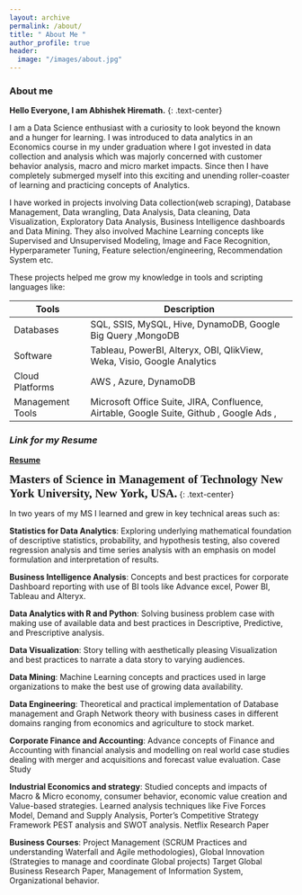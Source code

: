 ```yaml
---
layout: archive
permalink: /about/
title: " About Me "
author_profile: true
header:
  image: "/images/about.jpg"
---
```

### About me
**Hello Everyone, I am Abhishek Hiremath.**
{: .text-center}

I am a Data Science enthusiast with a curiosity to look beyond the known and a hunger for learning. I was introduced to data analytics in an Economics course in my under graduation where I got invested in data collection and analysis which was majorly concerned with customer behavior analysis, macro and micro market impacts. Since then I have completely submerged myself into this exciting and unending roller-coaster of learning and practicing concepts of Analytics.

I have worked in projects involving Data collection(web scraping), Database Management, Data wrangling, Data Analysis, Data cleaning, Data Visualization, Exploratory Data Analysis, Business Intelligence dashboards and Data Mining. They also involved Machine Learning concepts like Supervised and Unsupervised Modeling, Image and Face Recognition, Hyperparameter Tuning, Feature selection/engineering, Recommendation System etc.

These projects helped me grow my knowledge in tools and scripting languages like:

|   Tools | Description |
| ------ | ----------- |
| Databases | SQL, SSIS, MySQL, Hive, DynamoDB, Google Big Query ,MongoDB |
| Software | Tableau, PowerBI, Alteryx, OBI, QlikView, Weka, Visio, Google Analytics |
| Cloud Platforms | AWS , Azure, DynamoDB |
| Management Tools | Microsoft Office Suite, JIRA, Confluence, Airtable, Google Suite, Github , Google Ads , |

### *Link for my Resume*

[**Resume**](https://github.com/Abhishek6055/resume.git)

<span style="font-family:Papyrus; font-size:1.5em;">**Masters of Science in Management of Technology
New York University, New York, USA.**</span>
{: .text-center}

In two years of my MS I learned and grew in key technical areas such as:

**Statistics for Data Analytics**: Exploring underlying mathematical foundation of descriptive statistics, probability, and hypothesis testing, also covered regression analysis and time series analysis with an emphasis on model formulation and interpretation of results.

**Business Intelligence Analysis**: Concepts and best practices for corporate Dashboard reporting with use of BI tools like Advance excel, Power BI, Tableau and Alteryx.

**Data Analytics with R and Python**: Solving business problem case with making use of available data and best practices in Descriptive, Predictive, and Prescriptive analysis.

**Data Visualization**: Story telling with aesthetically pleasing Visualization and best practices to narrate a data story to varying audiences.

**Data Mining**: Machine Learning concepts and practices used in large organizations to make the best use of growing data availability.

**Data Engineering**: Theoretical and practical implementation of Database management and Graph Network theory with business cases in different domains ranging from economics and agriculture to stock market.

**Corporate Finance and Accounting**: Advance concepts of Finance and Accounting with financial analysis and modelling on real world case studies dealing with merger and acquisitions and forecast value evaluation. Case Study

**Industrial Economics and strategy**: Studied concepts and impacts of Macro & Micro economy, consumer behavior, economic value creation and Value-based strategies. Learned analysis techniques like Five Forces Model, Demand and Supply Analysis, Porter’s Competitive Strategy Framework PEST analysis and SWOT analysis. Netflix Research Paper

**Business Courses**: Project Management (SCRUM Practices and understanding Waterfall and Agile methodologies), Global Innovation (Strategies to manage and coordinate Global projects) Target Global Business Research Paper, Management of Information System, Organizational behavior.
